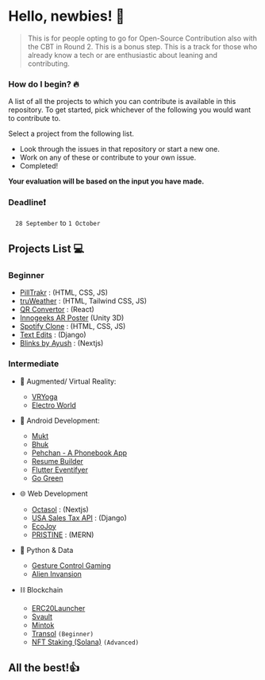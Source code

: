 
# Hello, newbies! 👋

>This is for people opting to go for Open-Source Contribution also with the CBT in Round 2.
This is a bonus step. This is a track for those who already know a tech or are enthusiastic about leaning and contributing.

### How do I begin? 🔥
A list of all the projects to which you can contribute is available in this repository.
To get started, pick whichever of the following you would want to contribute to.

Select a project from the following list.
- Look through the issues in that repository or start a new one.
- Work on any of these or contribute to your own issue.
- Completed!

**Your evaluation will be based on the input you have made.**
### **Deadline**❗

`  28 September` to `1 October`

## Projects List 💻

### **Beginner**

- [PillTrakr](https://github.com/gamandeepsingh/pillTrakr) : (HTML, CSS, JS)
- [truWeather](https://github.com/1010varun/weather-app) : (HTML, Tailwind CSS, JS)
- [QR Convertor](https://github.com/1010varun/qr-convertor) : (React)
- [Innogeeks AR Poster](https://github.com/devAyushDubey/ARPoster2021_Innogeeks) (Unity 3D)
- [Spotify Clone](https://github.com/arjit1704/Spotify_Clone) : (HTML, CSS, JS)
- [Text Edits](https://github.com/arjit1704/TextEdits) : (Django)
- [Blinks by Ayush](https://github.com/A91y/blinks) : (Nextjs)


### **Intermediate**

- 🥽 Augmented/ Virtual Reality:
  - [VRYoga](https://github.com/devAyushDubey/VRYoga)
  - [Electro World](https://github.com/Anupam1603/ElectroWorld)
 
- 📱 Android Development:
  - [Mukt](https://github.com/devAyushDubey/Mukt)
  - [Bhuk](https://github.com/soumenkp2/SocioWelfare-Bhuk)
  - [Pehchan - A Phonebook App](https://github.com/soumenkp2/Pehchaan)
  - [Resume Builder](https://github.com/soumenkp2/resume_builder)
  - [Flutter Eventifyer](https://github.com/rachit-goyal1071/flutter-eventifyer)
  - [Go Green](https://github.com/ShubhAgarwal0704/Gogreen)
 
- 🌐 Web Development
  - [Octasol](https://github.com/octasol/octasol) : (Nextjs)
  - [USA Sales Tax API](https://github.com/A91y/USASalesTaxAPI) : (Django)
  - [EcoJoy](https://github.com/RyanWalker277/EcoJoy)
  - [PRISTINE](https://github.com/gamandeepsingh/PRISTINE) : (MERN)
 
- 🐍 Python & Data
  - [Gesture Control Gaming](https://github.com/ambuj-1211/Gesture-Controlled-Game)
  - [Alien Invansion](https://github.com/enrich4real/Alien_Invasion) 

- ⛓️ Blockchain
  - [ERC20Launcher](https://github.com/A91y/erc20launcher)
  - [Svault](https://github.com/A91y/svault)
  - [Mintok](https://github.com/A91y/mintok)
  - [Transol](https://github.com/A91y/transol) `(Beginner)`
  - [NFT Staking (Solana)](https://github.com/A91y/nft-staking) `(Advanced)`
  
## All the best!👍
